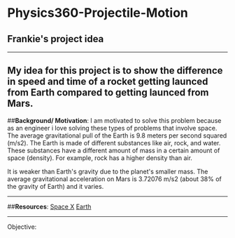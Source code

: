 # Physics360-Projectile-Motion
## Frankie's project idea
--- 
My idea for this project is to show the difference in speed and time of a rocket getting launced from Earth compared to getting launced from Mars. 
---
##**Background/ Motivation**:
I am motivated to solve this problem because as an engineer i love solving these types of problems that involve space.
The average gravitational pull of the Earth is 9.8 meters per second squared (m/s2). The Earth is made of different substances like air, rock, and water. These substances have a different amount of mass in a certain amount of space (density). For example, rock has a higher density than air.

It is weaker than Earth's gravity due to the planet's smaller mass. The average gravitational acceleration on Mars is 3.72076 m/s2 (about 38% of the gravity of Earth) and it varies.

---
##**Resources**: 
[Space X](https://www.spacex.com/)
[Earth](https://www.nsf.gov/news/classroom/images/Gravity.pdf)

---
Objective:
